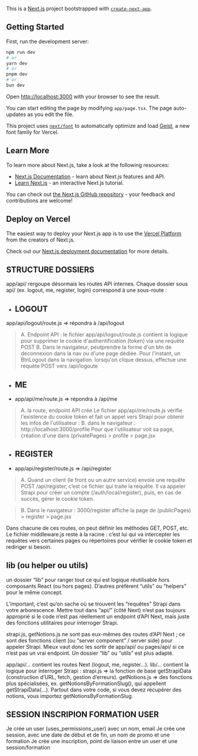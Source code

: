 This is a [Next.js](https://nextjs.org) project bootstrapped with [`create-next-app`](https://nextjs.org/docs/app/api-reference/cli/create-next-app).

## Getting Started

First, run the development server:

```bash
npm run dev
# or
yarn dev
# or
pnpm dev
# or
bun dev
```

Open [http://localhost:3000](http://localhost:3000) with your browser to see the result.

You can start editing the page by modifying `app/page.tsx`. The page auto-updates as you edit the file.

This project uses [`next/font`](https://nextjs.org/docs/app/building-your-application/optimizing/fonts) to automatically optimize and load [Geist](https://vercel.com/font), a new font family for Vercel.

## Learn More

To learn more about Next.js, take a look at the following resources:

- [Next.js Documentation](https://nextjs.org/docs) - learn about Next.js features and API.
- [Learn Next.js](https://nextjs.org/learn) - an interactive Next.js tutorial.

You can check out [the Next.js GitHub repository](https://github.com/vercel/next.js) - your feedback and contributions are welcome!

## Deploy on Vercel

The easiest way to deploy your Next.js app is to use the [Vercel Platform](https://vercel.com/new?utm_medium=default-template&filter=next.js&utm_source=create-next-app&utm_campaign=create-next-app-readme) from the creators of Next.js.

Check out our [Next.js deployment documentation](https://nextjs.org/docs/app/building-your-application/deploying) for more details.


## STRUCTURE DOSSIERS
app/api/ rergoupe désormais les routes API internes.
Chaque dossier sous api/ (ex. logout, me, register, login) correspond à une sous-route :

- ## LOGOUT
app/api/logout/route.js => répondra à /api/logout
>A. Endpoint API : le fichier app/api/logout/route.js contient la logique pour supprimer le cookie d'authentification (token) via une requête POST
>B. Dans le navigateur, peutprendre la forme d'un btn de deconnexion dans la nav ou d'une page dédiée.
Pour l'instant, un BtnLogout dans la navigation.
lorsqu'on clique dessus, effectue une requête POST vers /api/logoute

- ## ME
- app/api/me/route.js => répondra à /api/me
>A. la route, endpoint API crée 
Le fichier app/api/me/route.js vérifie l'existence du cookie token et fait un appel vers Strapi pour obtenir les infos de l'utilisateur :
>B. dans le navigateur : http://localhost:3000/profile
Pour que l'utilisateur voit sa page, création d'une dans (privatePages) > profile > page.jsx

- ## REGISTER
- app/api/register/route.js => /api/register
>A. Quand un client (le front ou un autre service) envoie une requête POST /api/register, c’est ce fichier qui traite la requête.
Il va appeler Strapi pour créer un compte (/auth/local/register), puis, en cas de succès, gérer le cookie token.

>B. Dans le navigateur : 3000/register affiche la page de (publicPages) > register > page.jsx


Dans chacune de ces routes, on peut définir les méthodes GET, POST, etc.
Le fichier middleware.js reste à la racine : c’est lui qui va intercepter les requêtes vers certaines pages ou répertoires pour vérifier le cookie token et rediriger si besoin.

## lib (ou helper ou utils)
un dossier “lib” pour ranger tout ce qui est logique réutilisable hors composants React (ou hors pages). D’autres préfèrent “utils” ou “helpers” pour le même concept.

L’important, c’est qu’on sache où se trouvent les “requêtes” Strapi dans votre arborescence. Mettre tout dans “api/” (côté Next) n’est pas toujours approprié si le code n’est pas réellement un endpoint d’API Next, mais juste des fonctions utilitaires pour interroger Strapi.

strapi.js, getNotions.js ne sont pas eux-mêmes des routes d’API Next ; ce sont des fonctions client (ou “server component” / server side) pour appeler Strapi.
Mieux vaut donc les sortir de app/api/ ou pages/api/ si ce n’est pas un vrai endpoint. Un dossier “lib” ou “utils” est plus adapté.

app/api/… contient les routes Next (logout, me, register…).
lib/… contient la logique pour interroger Strapi :
strapi.js => la fonction de base getStrapiData (construction d’URL, fetch, gestion d’erreurs).
getNotions.js => des fonctions plus spécialisées, ex. getNotionsByFormationSlug(), qui appellent getStrapiData(...).
Partout dans votre code, si vous devez récupérer des notions, vous importez getNotionsByFormationSlug.

## SESSION INSCRIPION FORMATION USER
Je crée un user (uses_permissions_user) avec un nom, email
Je crée une session, avec une date de début et de fin, un nom de promo et une formation
Je crée une inscription, point de liaison entre un user et une session/formation 
